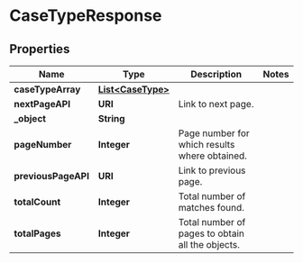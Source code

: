 

# CaseTypeResponse


## Properties

| Name | Type | Description | Notes |
|------------ | ------------- | ------------- | -------------|
|**caseTypeArray** | [**List&lt;CaseType&gt;**](CaseType.md) |  |  |
|**nextPageAPI** | **URI** | Link to next page. |  |
|**_object** | **String** |  |  |
|**pageNumber** | **Integer** | Page number for which results where obtained. |  |
|**previousPageAPI** | **URI** | Link to previous page. |  |
|**totalCount** | **Integer** | Total number of matches found. |  |
|**totalPages** | **Integer** | Total number of pages to obtain all the objects. |  |



